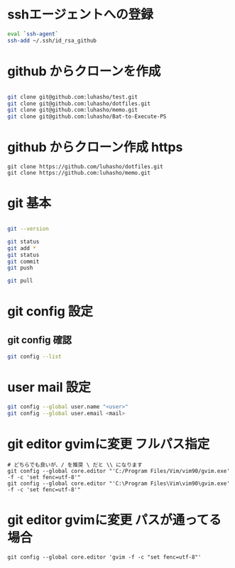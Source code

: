 # sshエージェントへの登録

```bash
eval `ssh-agent`
ssh-add ~/.ssh/id_rsa_github

```

# github からクローンを作成

```bash

git clone git@github.com:luhasho/test.git
git clone git@github.com:luhasho/dotfiles.git
git clone git@github.com:luhasho/memo.git
git clone git@github.com:luhasho/Bat-to-Execute-PS

```

# github からクローン作成 https
```
git clone https://github.com/luhasho/dotfiles.git
git clone https://github.com:luhasho/memo.git

```

# git 基本

```bash

git --version

git status
git add *
git status
git commit
git push

git pull

```

# git config 設定

## git config 確認
```bash
git config --list

```

# user mail 設定
```bash
git config --global user.name "<user>"
git config --global user.email <mail>
```

# git editor gvimに変更 フルパス指定
```
# どちらでも良いが、/ を推奨 \ だと \\ になります
git config --global core.editor "'C:/Program Files/Vim/vim90/gvim.exe' -f -c 'set fenc=utf-8'"
git config --global core.editor "'C:\Program Files\Vim\vim90\gvim.exe' -f -c 'set fenc=utf-8'"

```

# git editor gvimに変更 パスが通ってる場合
```
git config --global core.editor 'gvim -f -c "set fenc=utf-8"'

```

